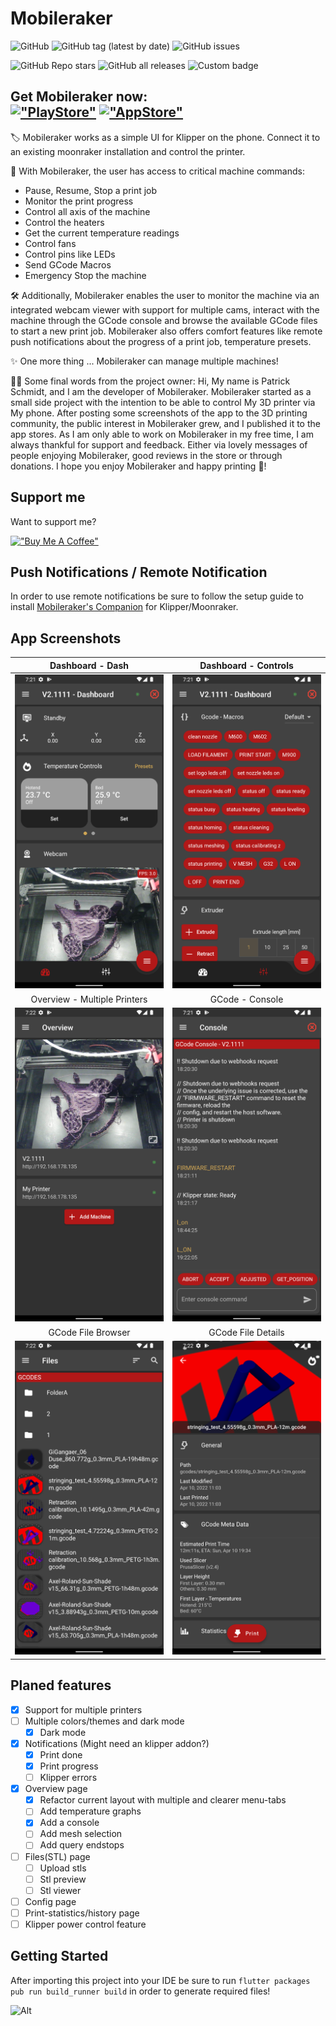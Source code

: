 # Mobileraker
![GitHub](https://img.shields.io/github/license/Clon1998/mobileraker?style=for-the-badge)
![GitHub tag (latest by date)](https://img.shields.io/github/v/tag/clon1998/mobileraker?style=for-the-badge)
![GitHub issues](https://img.shields.io/github/issues/Clon1998/mobileraker?style=for-the-badge)

![GitHub Repo stars](https://img.shields.io/github/stars/Clon1998/mobileraker?style=for-the-badge)
![GitHub all releases](https://img.shields.io/github/downloads/clon1998/mobileraker/total?style=for-the-badge)
![Custom badge](https://img.shields.io/endpoint?color=%235fd102&style=for-the-badge&url=https%3A%2F%2Fplayshields.herokuapp.com%2Fplay%3Fi%3Dcom.mobileraker.android%26l%3DAndroid%26m%3D%24installs)

Get Mobileraker now:  
[!["PlayStore"](https://img.shields.io/badge/Google_Play-414141?style=for-the-badge&logo=google-play&logoColor=white)](https://play.google.com/store/apps/details?id=com.mobileraker.android)
[!["AppStore"](https://img.shields.io/badge/App_Store-0D96F6?style=for-the-badge&logo=app-store&logoColor=white)](https://apps.apple.com/us/app/mobileraker/id1581451248)
---

🏷️ Mobileraker works as a simple UI for Klipper on the phone. Connect it to an existing moonraker installation and control the printer.

🧰  With Mobileraker, the user has access to critical machine commands:
- Pause, Resume, Stop a print job
- Monitor the print progress
- Control all axis of the machine
- Control the heaters
- Get the current temperature readings
- Control fans
- Control pins like LEDs
- Send GCode Macros
- Emergency Stop the machine

🛠️  Additionally, Mobileraker enables the user to monitor the machine via an integrated webcam viewer with support for multiple cams, interact with the machine through the GCode console and browse the available GCode files to start a new print job.
Mobileraker also offers comfort features like remote push notifications about the progress of a print job, temperature presets.

✨  One more thing ...
Mobileraker can manage multiple machines!

✍🏻  Some final words from the project owner:
Hi,
My name is Patrick Schmidt, and I am the developer of Mobileraker. Mobileraker started as a small side project with the intention to be able to control My 3D printer via My phone. After posting some screenshots of the app to the 3D printing community, the public interest in Mobileraker grew, and I published it to the app stores.
As I am only able to work on Mobileraker in my free time, I am always thankful for support and feedback. Either via lovely messages of people enjoying Mobileraker, good reviews in the store or through donations. I hope you enjoy Mobileraker and happy printing 🙏!


## Support me
Want to support me?


[!["Buy Me A Coffee"](https://www.buymeacoffee.com/assets/img/custom_images/orange_img.png)](https://www.buymeacoffee.com/PadS)


## Push Notifications / Remote Notification
In order to use remote notifications be sure to follow the setup guide to install [Mobileraker's Companion](https://github.com/Clon1998/mobileraker_companion) for Klipper/Moonraker.

## App Screenshots

|                    Dashboard - Dash                     |                   Dashboard - Controls                    |
|:-------------------------------------------------------:|:---------------------------------------------------------:|
| ![Floating Style](misc/images/dashboard_screenshot.png) | ![Grounded Style](misc/images/dashboard2_screenshot.png)  |
|              Overview - Multiple Printers               |                      GCode - Console                      |
| ![Floating Style](misc/images/overview_screenshot.png)  |   ![Grounded Style](misc/images/console_screenshot.png)   |
|                   GCode File Browser                    |                    GCode File Details                     |
|   ![Floating Style](misc/images/files_screenshot.png)   | ![Grounded Style](misc/images/file_detail_screenshot.png) |

## Planed features
* [x] Support for multiple printers
* [ ] Multiple colors/themes and dark mode
  * [x] Dark mode
* [x] Notifications (Might need an klipper addon?)
  * [x] Print done
  * [x] Print progress
  * [ ] Klipper errors
* [x] Overview page
  * [x] Refactor current layout with multiple and clearer menu-tabs
  * [ ] Add temperature graphs
  * [x] Add a console
  * [ ] Add mesh selection
  * [ ] Add query endstops
* [ ] Files(STL) page
  * [ ] Upload stls
  * [ ] Stl preview
  * [ ] Stl viewer
* [ ] Config page
* [ ] Print-statistics/history page
* [ ] Klipper power control feature

## Getting Started
After importing this project into your IDE be sure to run `flutter packages pub run build_runner build` in order to generate required files!

![Alt](https://repobeats.axiom.co/api/embed/4b14f21342f3066389fba0d6e2ebf469f1033848.svg "Repobeats analytics image")
